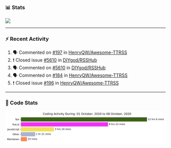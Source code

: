 ### :bar_chart: Stats

<a href="#">
  <img align="center" src="https://github-readme-stats.vercel.app/api?username=henryqw&count_private=true&show_icons=true" />
</a>
<!-- <a href="#">
  <img align="center" src="https://github-readme-stats-git-master.henryqw.vercel.app/api/top-langs/?username=HenryQW&layout=compact" />
</a> -->

---

### :zap: Recent Activity

<!--START_SECTION:activity-->

1. 🗣 Commented on [#197](https://github.com/HenryQW/Awesome-TTRSS/issues/197) in [HenryQW/Awesome-TTRSS](https://github.com/HenryQW/Awesome-TTRSS)
2. ❗️ Closed issue [#5610](https://github.com/DIYgod/RSSHub/issues/5610) in [DIYgod/RSSHub](https://github.com/DIYgod/RSSHub)
3. 🗣 Commented on [#5610](https://github.com/DIYgod/RSSHub/issues/5610) in [DIYgod/RSSHub](https://github.com/DIYgod/RSSHub)
4. 🗣 Commented on [#184](https://github.com/HenryQW/Awesome-TTRSS/issues/184) in [HenryQW/Awesome-TTRSS](https://github.com/HenryQW/Awesome-TTRSS)
5. ❗️ Closed issue [#196](https://github.com/HenryQW/Awesome-TTRSS/issues/196) in [HenryQW/Awesome-TTRSS](https://github.com/HenryQW/Awesome-TTRSS)
<!--END_SECTION:activity-->

---

### :calendar: Code Stats

![WakaTime](https://github.com/HenryQW/HenryQW/blob/master/images/stat.svg)
